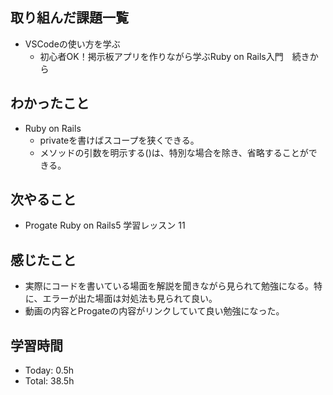 ## 取り組んだ課題一覧
- VSCodeの使い方を学ぶ
  - 初心者OK！掲示板アプリを作りながら学ぶRuby on Rails入門　続きから
## わかったこと
- Ruby on Rails
  - privateを書けばスコープを狭くできる。
  - メソッドの引数を明示する()は、特別な場合を除き、省略することができる。
## 次やること
- Progate Ruby on Rails5  学習レッスン 11
## 感じたこと
- 実際にコードを書いている場面を解説を聞きながら見られて勉強になる。特に、エラーが出た場面は対処法も見られて良い。
- 動画の内容とProgateの内容がリンクしていて良い勉強になった。
## 学習時間
- Today: 0.5h
- Total: 38.5h